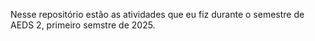 Nesse repositório estão as atividades que eu fiz durante o semestre de AEDS 2, primeiro semstre de 2025.

